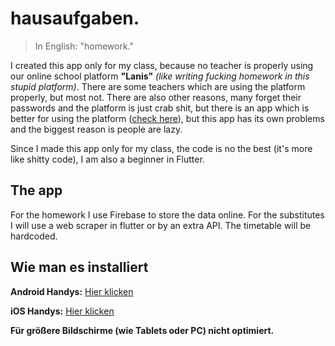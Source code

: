 # hausaufgaben.

>In English: "homework."

I created this app only for my class, because no teacher is properly using our online school platform **"Lanis"**  _(like writing fucking homework in this stupid platform)_. There are some teachers which are using the platform properly, but most not. There are also other reasons, many forget their passwords and the platform is just crab shit, but there is an app which is better for using the platform ([check here](https://github.com/koenidv/sph-planner)), but this app has its own problems and the biggest reason is people are lazy.

Since I made this app only for my class, the code is no the best (it's more like shitty code), I am also a beginner in Flutter.

## The app

For the homework I use Firebase to store the data online. For the substitutes I will use a web scraper in flutter or by an extra API. The timetable will be hardcoded.

## Wie man es installiert

**Android Handys:** [Hier klicken](./Anleitung_android.md)

**iOS Handys:** [Hier klicken](./Anleitung_ios.md)

**Für größere Bildschirme (wie Tablets oder PC) nicht optimiert.**
